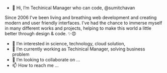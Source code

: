 - 👋 Hi, I’m Techinical Manager who can code, @sumitchavan

Since 2006 I've been living and breathing web development and creating modern and user friendly interfaces. I've had the chance to immerse myself in many different works and projects, helping to make this world a little better through design & code. ✨😍

- 👀 I’m interested in science, technology, cloud solution, 
- 🌱 I’m currently working as Techinical Manager, solving business problem
- 💞️ I’m looking to collaborate on ...
- 📫 How to reach me ...

<!---
sumitchavan/sumitchavan is a ✨ special ✨ repository because its `README.md` (this file) appears on your GitHub profile.
You can click the Preview link to take a look at your changes.
--->
